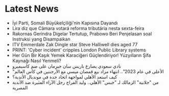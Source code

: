 # Latest News
-  İyi Parti, Somali Büyükelçiliği'nin Kapısına Dayandı
-  Lira diz que Câmara votará reforma tributária nesta sexta-feira
-  Rakornas Gerindra Digelar Tertutup, Prabowo Beri Penjelasan soal Instruksi yang Disampaikan
-  ITV Emmerdale Zak Dingle star Steve Halliwell dies aged 77
-  PRINT: 'Cyber incident' cripples London Public Library systems
-  Her Gün Bir Kaşık Yemek Karaciğeri Güçlendiriyor! Yüzyılların Şifa Kaynağı Nasıl Yenmeli?
-  نادي سعودي يصارع باريس سان جيرمان على ضم كاسيميرو
-  "الأعلى في عام 2023".. انتهاء مزاد بيع قمصان ميسي مع الأرجنتين في كأس العالم
-  كيف استعد الأهلي لمواجهة اتحاد جدة في مونديال الأندية؟
-  من "جلابية" الزمالك لـ "جبس" الأهلي.. وليد الفراج رجل الآراء المثيرة ضد الأندية المصرية
